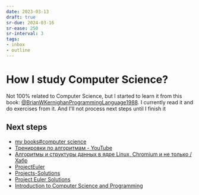 ```yaml
---
date: 2023-03-13
draft: true
sr-due: 2024-03-16
sr-ease: 250
sr-interval: 3
tags:
- inbox
- outline
---
```


# How I study Computer Science?

Not 100% related to Computer Science, but I started to learn it from this book:
[@BrianWKernighanProgrammingLanguage1988](./%40BrianWKernighanProgrammingLanguage1988.md). I currently read it and do
exercises from it. And I'll not process next steps until I finish it

## Next steps


- [my books#computer science](./my%20books.md#computer-science)
- [Тренировки по алгоритмам - YouTube](https://www.youtube.com/playlist?list=PL6Wui14DvQPySdPv5NUqV3i8sDbHkCKC5)
- [Алгоритмы и структуры данных в ядре Linux, Chromium и не только / Хабр](https://habr.com/ru/company/wunderfund/blog/277143/)
- [ProjectEuler](https://projecteuler.net/archives)
- [Projects-Solutions](https://github.com/karan/Projects-Solutions)
- [Project Euler Solutions](https://github.com/nayuki/Project-Euler-solutions)
- [Introduction to Computer Science and Programming](https://ocw.mit.edu/courses/6-00-introduction-to-computer-science-and-programming-fall-2008/)